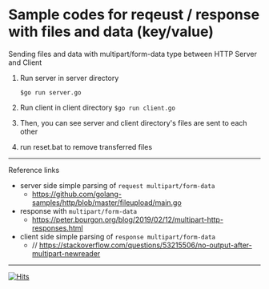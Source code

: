 # Sample codes for reqeust / response with files and data (key/value)


Sending files and data with multipart/form-data type between HTTP Server and Client 

1. Run server in server directory

    ```$go run server.go```


2. Run client in client directory
    ```$go run client.go```

3. Then, you can see server and client directory's files are sent to each other

4. run reset.bat to remove transferred files




---

Reference links
- server side simple parsing of `request multipart/form-data`
  - https://github.com/golang-samples/http/blob/master/fileupload/main.go
- response with `multipart/form-data`
  - https://peter.bourgon.org/blog/2019/02/12/multipart-http-responses.html
- client side simple parsing of `response multipart/form-data`
  - // https://stackoverflow.com/questions/53215506/no-output-after-multipart-newreader 


---
[![Hits](https://hits.seeyoufarm.com/api/count/incr/badge.svg?url=https%3A%2F%2Fgithub.com%2Fnicewook%2Ftest-multipart)](https://hits.seeyoufarm.com)